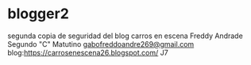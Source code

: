 # blogger2
segunda copia de seguridad del blog carros en escena 
Freddy Andrade
Segundo "C" Matutino 
gabofreddoandre269@gmail.com
blog:https://carrosenescena26.blogspot.com/
J7
